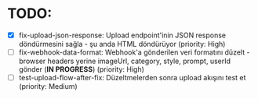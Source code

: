 # TODO:

- [x] fix-upload-json-response: Upload endpoint'inin JSON response döndürmesini sağla - şu anda HTML döndürüyor (priority: High)
- [ ] fix-webhook-data-format: Webhook'a gönderilen veri formatını düzelt - browser headers yerine imageUrl, category, style, prompt, userId gönder (**IN PROGRESS**) (priority: High)
- [ ] test-upload-flow-after-fix: Düzeltmelerden sonra upload akışını test et (priority: Medium)

